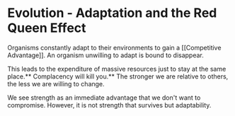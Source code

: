 # Evolution - Adaptation and the Red Queen Effect
Organisms constantly adapt to their environments to gain a [[Competitive Advantage]]. An organism unwilling to adapt is bound to disappear. 

This leads to the expenditure of massive resources just to stay at the same place.** Complacency will kill you.** The stronger we are relative to others, the less we are willing to change. 

We see strength as an immediate advantage that we don't want to compromise. However, it is not strength that survives but adaptability.